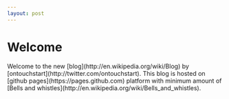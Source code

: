 ```yaml
---
layout: post
---
```

<h1>Welcome</h1>
Welcome to the new [blog](http://en.wikipedia.org/wiki/Blog) by [ontouchstart](http://twitter.com/ontouchstart). This blog is hosted on [github pages](https://pages.github.com) platform with minimum amount of [Bells and whistles](http://en.wikipedia.org/wiki/Bells_and_whistles).
